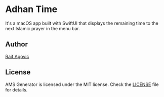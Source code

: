 # Adhan Time

It's a macOS app built with SwiftUI that displays the remaining time to the next Islamic prayer in the menu bar.

## Author
[Raif Agović](https://twitter.com/raifagovic)

## License
AMS Generator is licensed under the MIT license. Check the [LICENSE](https://github.com/raifagovic/AdhanTime/blob/main/LICENSE) file for details.
